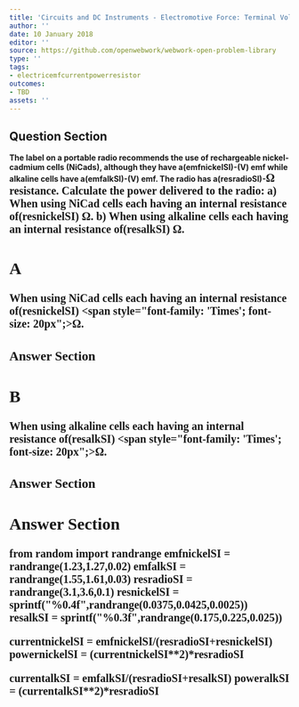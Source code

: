 ```yaml
---
title: 'Circuits and DC Instruments - Electromotive Force: Terminal Voltage'
author: ''
date: 10 January 2018
editor: ''
source: https://github.com/openwebwork/webwork-open-problem-library
type: ''
tags:
- electricemfcurrentpowerresistor
outcomes:
- TBD
assets: ''
---
```


## Question Section 

<b>
The label on a portable radio recommends the use of rechargeable nickel-cadmium cells (NiCads), although they have a(emfnickelSI)-(V) emf while alkaline cells have a(emfalkSI)-(V) emf. The radio has a(resradioSI)-<span style="font-family: 'Times'; font-size: 20px";>&Omega;<span> resistance. Calculate the power delivered to the radio:
a) When using NiCad cells each having an internal resistance of(resnickelSI) <span style="font-family: 'Times'; font-size: 20px";>&Omega;<span>.
b) When using alkaline cells each having an internal resistance of(resalkSI) <span style="font-family: 'Times'; font-size: 20px";>&Omega;<span>.

## A
When using NiCad cells each having an internal resistance of(resnickelSI) <span style="font-family: 'Times'; font-size: 20px";>&Omega;<span>.
### Answer Section
## B
When using alkaline cells each having an internal resistance of(resalkSI) <span style="font-family: 'Times'; font-size: 20px";>&Omega;<span>.
### Answer Section


## Answer Section

from random import randrange
emfnickelSI = randrange(1.23,1.27,0.02)
emfalkSI = randrange(1.55,1.61,0.03)
resradioSI = randrange(3.1,3.6,0.1)
resnickelSI = sprintf("%0.4f",randrange(0.0375,0.0425,0.0025))
resalkSI = sprintf("%0.3f",randrange(0.175,0.225,0.025))

currentnickelSI = emfnickelSI/(resradioSI+resnickelSI)
powernickelSI = (currentnickelSI**2)*resradioSI

currentalkSI = emfalkSI/(resradioSI+resalkSI)
poweralkSI = (currentalkSI**2)*resradioSI